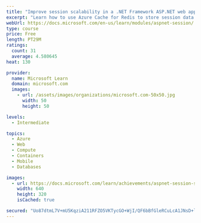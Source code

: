 ```yaml
---
title: "Improve session scalability in a .NET Framework ASP.NET web application by using Azure Cache for Redis"
excerpt: "Learn how to use Azure Cache for Redis to store session data and improve the scalability of web applications."
webUrl: https://docs.microsoft.com/en-us/learn/modules/aspnet-session/
type: course
price: Free
length: PT29M
ratings:
  count: 31
  average: 4.580645
heat: 130

provider:
  name: Microsoft Learn
  domain: microsoft.com
  images:
    - url: /assets/images/organizations/microsoft.com-50x50.jpg
      width: 50
      height: 50

levels:
  - Intermediate

topics:
  - Azure
  - Web
  - Compute
  - Containers
  - Mobile
  - Databases

images:
  - url: https://docs.microsoft.com/learn/achievements/aspnet-session-social.png
    width: 640
    height: 320
    isCached: true

secured: "Uo87dtmL7V+mU5KqziA211RFZO5VKTycGO+WjI/QF6bBfGleRCuLcA1JNsD+l6TaGGm4waBHXRW48OLqAo0myxfFP1rvDvvE6wFRxLFPUNhEg8XMCVkRgnRDAoaLoXEADCy11LCdOL8ht5XMuC6nt5wqdKJeNRbtPUY2ayo3sGHfW8DOUhsdySvmwtA01gDaXsJbtGC1c/oiLXwMf+8R5f8CJuYEvFMy4ljMSB+2E3d7S7mpyv4r5Fbisklw9Hgh+30r3g/XY2osGyOiZkto1tlLnimiKHkGXbtw0AiWSMV6GxOO1GF5VX6or+eB2bWzhV4zoFIHUDwksS6RTO16K4arZrYp8lv862i+U2rkWgvh7AokW39gINGWSsWRc6eDwDZHmJrad6upjml82CxYTXS/M80bFA+SWxJdsMyOl2k=;oh9dLntpLeG3MzCSF93HbA=="
---
```


